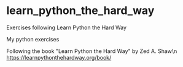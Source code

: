 # learn_python_the_hard_way
Exercises following Learn Python the Hard Way

My python exercises

Following the book "Learn Python the Hard Way" by Zed A. Shaw\n
https://learnpythonthehardway.org/book/
